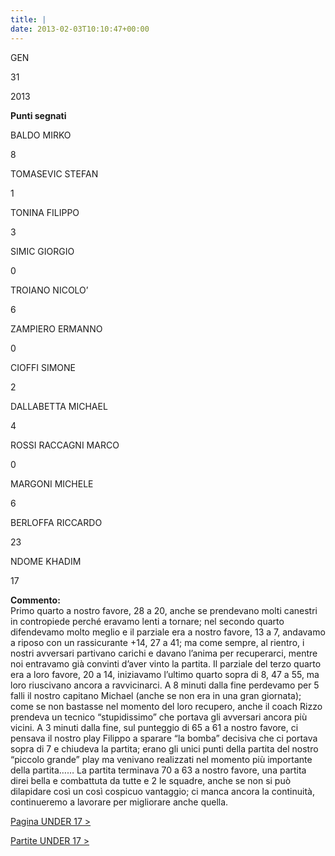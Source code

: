 ```yaml
---
title: |
date: 2013-02-03T10:10:47+00:00
---
```

GEN

31

2013

**Punti segnati**

BALDO MIRKO

8

TOMASEVIC STEFAN

1

TONINA FILIPPO

3

SIMIC GIORGIO

0

TROIANO NICOLO’

6

ZAMPIERO ERMANNO

0

CIOFFI SIMONE

2

DALLABETTA MICHAEL

4

ROSSI RACCAGNI MARCO

0

MARGONI MICHELE

6

BERLOFFA RICCARDO

23

NDOME KHADIM

17

**Commento:**  
Primo quarto a nostro favore, 28 a 20, anche se prendevano molti canestri in contropiede perché eravamo lenti a tornare; nel secondo quarto difendevamo molto meglio e il parziale era a nostro favore, 13 a 7, andavamo a riposo con un rassicurante +14, 27 a 41; ma come sempre, al rientro, i nostri avversari partivano carichi e davano l’anima per recuperarci, mentre noi entravamo già convinti d’aver vinto la partita. Il parziale del terzo quarto era a loro favore, 20 a 14, iniziavamo l’ultimo quarto sopra di 8, 47 a 55, ma loro riuscivano ancora a ravvicinarci. A 8 minuti dalla fine perdevamo per 5 falli il nostro capitano Michael (anche se non era in una gran giornata); come se non bastasse nel momento del loro recupero, anche il coach Rizzo prendeva un tecnico “stupidissimo” che portava gli avversari ancora più vicini. A 3 minuti dalla fine, sul punteggio di 65 a 61 a nostro favore, ci pensava il nostro play Filippo a sparare “la bomba” decisiva che ci portava sopra di 7 e chiudeva la partita; erano gli unici punti della partita del nostro “piccolo grande” play ma venivano realizzati nel momento più importante della partita…… La partita terminava 70 a 63 a nostro favore, una partita direi bella e combattuta da tutte e 2 le squadre, anche se non si può dilapidare così un così cospicuo vantaggio; ci manca ancora la continuità, continueremo a lavorare per migliorare anche quella.

[Pagina UNDER 17 >](http://www.basketgardolo.it/under-17)

[Partite UNDER 17 >](http://www.basketgardolo.it/?tag=under-17&cat=11)